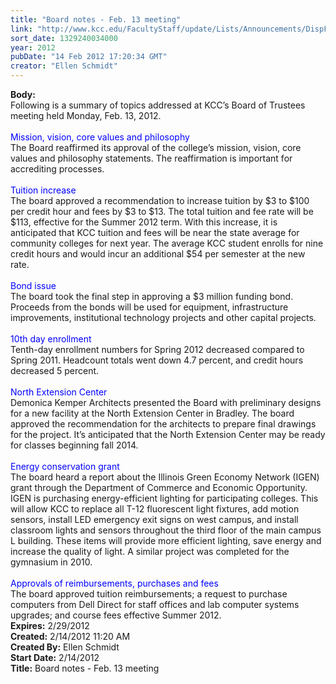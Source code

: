```yaml
---
title: "Board notes - Feb. 13 meeting"
link: "http://www.kcc.edu/FacultyStaff/update/Lists/Announcements/DispForm.aspx?ID=603"
sort_date: 1329240034000
year: 2012
pubDate: "14 Feb 2012 17:20:34 GMT"
creator: "Ellen Schmidt"
---
```


<div><b>Body:</b> <div class=ExternalClassD2E9B9DC16114DB39C264D2EAC4D6787>
<div>Following is a summary of topics addressed at KCC’s Board of Trustees meeting held Monday, Feb. 13, 2012.</div>
<div><br><font color="#0000ff">Mission, vision, core values and philosophy<br></font>The Board reaffirmed its approval of the college’s mission, vision, core values and philosophy statements. The reaffirmation is important for accrediting processes.</div>
<div> </div>
<div><font color="#0000ff">Tuition increase<br></font>The board approved a recommendation to increase tuition by $3 to $100 per credit hour and fees by $3 to $13. The total tuition and fee rate will be $113, effective for the Summer 2012 term. With this increase, it is anticipated that KCC tuition and fees will be near the state average for community colleges for next year. The average KCC student enrolls for nine credit hours and would incur an additional $54 per semester at the new rate. </div>
<div> </div>
<div><font color="#0000ff">Bond issue <br></font>The board took the final step in approving a $3 million funding bond. Proceeds from the bonds will be used for equipment, infrastructure improvements, institutional technology projects and other capital projects.</div>
<div> </div>
<div><font color="#0000ff">10th day enrollment<br></font>Tenth-day enrollment numbers for Spring 2012 decreased compared to Spring 2011. Headcount totals went down 4.7 percent, and credit hours decreased 5 percent.</div>
<div> </div>
<div><font color="#0000ff">North Extension Center<br></font>Demonica Kemper Architects presented the Board with preliminary designs for a new facility at the North Extension Center in Bradley. The board approved the recommendation for the architects to prepare final drawings for the project. It’s anticipated that the North Extension Center may be ready for classes beginning fall 2014.  </div>
<div> </div>
<div><font color="#0000ff">Energy conservation grant<br></font>The board heard a report about the Illinois Green Economy Network (IGEN) grant through the Department of Commerce and Economic Opportunity. IGEN is purchasing energy-efficient lighting for participating colleges. This will allow KCC to replace all T-12 fluorescent light fixtures, add motion sensors, install LED emergency exit signs on west campus, and install classroom lights and sensors throughout the third floor of the main campus L building. These items will provide more efficient lighting, save energy and increase the quality of light. A similar project was completed for the gymnasium in 2010. </div>
<div><br><font color="#0000ff">Approvals of reimbursements, purchases and fees</font></div>
<div>The board approved tuition reimbursements; a request to purchase computers from Dell Direct for staff offices and lab computer systems upgrades; and course fees effective Summer 2012.<br></div></div></div>
<div><b>Expires:</b> 2/29/2012</div>
<div><b>Created:</b> 2/14/2012 11:20 AM</div>
<div><b>Created By:</b> Ellen Schmidt</div>
<div><b>Start Date:</b> 2/14/2012</div>
<div><b>Title:</b> Board notes - Feb. 13 meeting</div>
